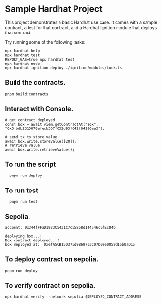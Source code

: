 # Sample Hardhat Project

This project demonstrates a basic Hardhat use case. It comes with a sample contract, a test for that contract, and a Hardhat Ignition module that deploys that contract.

Try running some of the following tasks:

```shell
npx hardhat help
npx hardhat test
REPORT_GAS=true npx hardhat test
npx hardhat node
npx hardhat ignition deploy ./ignition/modules/Lock.ts
```

## Build the contracts.

```shell
pnpm build:contracts
```



## Interact with Console.

```shell
# get contract deployed.
const box = await viem.getContractAt("Box", "0x5fbdb2315678afecb367f032d93f642f64180aa3");

# send tx to store value
await box.write.storeValue([20]);
# retrieve value
await box.write.retrieveValue();

````

## To run the script
```shell
  pnpm run deploy
```

## To run test 
```shell
  pnpm run test
```

## Sepolia. 

```shell
account: 0x344fFFaD1923C5431C7c55858d144546c5fEc04b

deploying box...!
Box contract deployed...!
box deployed at:  0xefA5CB15D375d9B697b3C07D09e0059d15b0aD16
```
## To deploy contract on sepolia.
```shell
pnpm run deploy
```

## To verify contract on sepolia.
```shell
npx hardhat verify --network sepolia $DEPLOYED_CONTRACT_ADDRESS
```